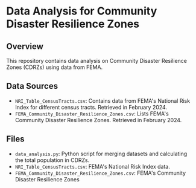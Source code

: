 # Data Analysis for Community Disaster Resilience Zones

## Overview
This repository contains data analysis on Community Disaster Resilience Zones (CDRZs) using data from FEMA.

## Data Sources
- `NRI_Table_CensusTracts.csv`: Contains data from FEMA's National Risk Index for different census tracts. Retrieved in February 2024.
- `FEMA_Community_Disaster_Resilience_Zones.csv`: Lists FEMA's Community Disaster Resilience Zones. Retrieved in February 2024.

## Files
- `data_analysis.py`: Python script for merging datasets and calculating the total population in CDRZs.
- `NRI_Table_CensusTracts.csv`: FEMA's National Risk Index data.
- `FEMA_Community_Disaster_Resilience_Zones.csv`: FEMA's Community Disaster Resilience Zones
